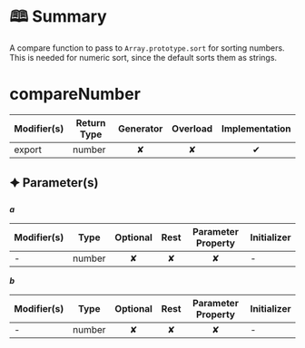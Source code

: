 # &#128366; Summary

A compare function to pass to `Array.prototype.sort` for sorting numbers.
This is needed for numeric sort, since the default sorts them as strings.

# compareNumber

| Modifier(s)                            | Return Type                    | Generator                        | Overload                         | Implementation                        |
|----------------------------------------|--------------------------------|:--------------------------------:|:--------------------------------:|:-------------------------------------:|
| export | number | ✘ | ✘  | ✔ |

## &#128966; Parameter(s)

_**a**_

| Modifier(s)                              | Type                        | Optional                           | Rest                          | Parameter Property                          | Initializer                       |
|------------------------------------------|-----------------------------|:----------------------------------:|:-----------------------------:|:-------------------------------------------:|-----------------------------------|
| - | number | ✘  | ✘ | ✘ | - |

_**b**_

| Modifier(s)                              | Type                        | Optional                           | Rest                          | Parameter Property                          | Initializer                       |
|------------------------------------------|-----------------------------|:----------------------------------:|:-----------------------------:|:-------------------------------------------:|-----------------------------------|
| - | number | ✘  | ✘ | ✘ | - |
